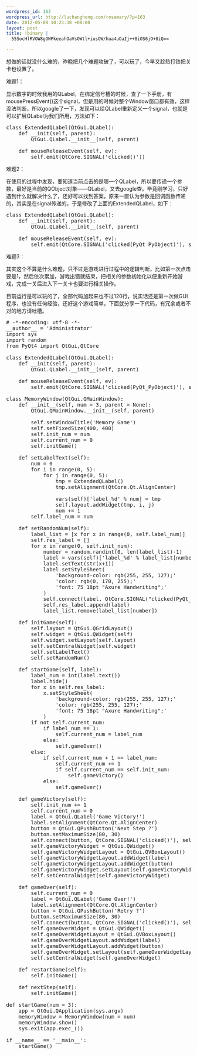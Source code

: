 ```yaml
--- 
wordpress_id: 163
wordpress_url: http://luchanghong.com/rosemary/?p=163
date: 2012-05-08 10:23:38 +08:00
layout: post
title: !binary |
  55SocHlRVOW8gOWPkeeahOaVsOWtl+iusOW/hua4uOaIj++8iOS6jO+8iQ==

---
```

想做的话就没什么难的，昨晚把几个难题攻破了，可以玩了，今早又趁热打铁把关卡也设置了。

难题1：

显示数字的时候我用的QLabel，在绑定信号槽的时候，查了一下手册，有mousePressEvent()这个signal，但是用的时候对整个Window窗口都有效，这样没法判断，所以google了一下，发现可以给QLabel重新定义一个signal，也就是可以扩展QLabel为我们所用，方法如下：
<pre class="prettyprint">
class ExtendedQLabel(QtGui.QLabel):
    def __init(self, parent):
        QtGui.QLabel.__init__(self, parent)

    def mouseReleaseEvent(self, ev):
        self.emit(QtCore.SIGNAL('clicked()'))
</pre>
难题2：

在使用的过程中发现，要知道当前点击的是哪一个QLabel，所以要传递一个参数，最好是当前的QObject对象——QLabel，又去google查。毕竟刚学习，只好遇到什么就解决什么了，还好可以找到答案，原来一直认为参数是回调函数传递的，其实是在signal传递的，于是修改了上面的ExtendedQLabel，如下：
<pre class="prettyprint">
class ExtendedQLabel(QtGui.QLabel):
    def __init(self, parent):
        QtGui.QLabel.__init__(self, parent)

    def mouseReleaseEvent(self, ev):
        self.emit(QtCore.SIGNAL('clicked(PyQt_PyObject)'), self)
</pre>
难题3：

其实这个不算是什么难题，只不过是游戏进行过程中的逻辑判断，比如第一次点击要是1，然后依次累加，游戏出错就结束，把相关的参数初始化以便重新开始游戏，完成一关后进入下一关卡也要进行相关操作。

目前运行是可以玩的了，全部代码加起来也不过120行，说实话还是第一次做GUI程序，也没有任何经验，还好这个游戏简单，下面就分享一下代码，有冗余或者不对的地方请吐槽。
<pre class="prettyprint">
# -*-encoding: utf-8 -*-
__author__ = 'Administrator'
import sys
import random
from PyQt4 import QtGui,QtCore

class ExtendedQLabel(QtGui.QLabel):
    def __init(self, parent):
        QtGui.QLabel.__init__(self, parent)

    def mouseReleaseEvent(self, ev):
        self.emit(QtCore.SIGNAL('clicked(PyQt_PyObject)'), self)

class MemoryWindow(QtGui.QMainWindow):
    def __init__(self, num = 3, parent = None):
        QtGui.QMainWindow.__init__(self, parent)

        self.setWindowTitle('Memory Game')
        self.setFixedSize(400, 400)
        self.init_num = num
        self.current_num = 0
        self.initGame()

    def setLabelText(self):
        num = 0
        for i in range(0, 5):
            for j in range(0, 5):
                tmp = ExtendedQLabel()
                tmp.setAlignment(QtCore.Qt.AlignCenter)

                vars(self)['label_%d' % num] = tmp
                self.layout.addWidget(tmp, i, j)
                num += 1
        self.label_num = num

    def setRandomNum(self):
        label_list = [x for x in range(0, self.label_num)]
        self.res_label = []
        for x in range(0, self.init_num):
            number = random.randint(0, len(label_list)-1)
            label = vars(self)['label_%d' % label_list[number]]
            label.setText(str(x+1))
            label.setStyleSheet(
                'background-color: rgb(255, 255, 127);'
                'color: rgb(0, 170, 255);'
                'font: 75 18pt "Axure Handwriting";'
            )
            self.connect(label, QtCore.SIGNAL("clicked(PyQt_PyObject)"), self.startGame)
            self.res_label.append(label)
            label_list.remove(label_list[number])

    def initGame(self):
        self.layout = QtGui.QGridLayout()
        self.widget = QtGui.QWidget(self)
        self.widget.setLayout(self.layout)
        self.setCentralWidget(self.widget)
        self.setLabelText()
        self.setRandomNum()

    def startGame(self, label):
        label_num = int(label.text())
        label.hide()
        for x in self.res_label:
            x.setStyleSheet(
                'background-color: rgb(255, 255, 127);'
                'color: rgb(255, 255, 127);'
                'font: 75 18pt "Axure Handwriting";'
            )
        if not self.current_num:
            if label_num == 1:
                self.current_num = label_num
            else:
                self.gameOver()
        else:
            if self.current_num + 1 == label_num:
                self.current_num += 1
                if self.current_num == self.init_num:
                    self.gameVictory()
            else:
                self.gameOver()

    def gameVictory(self):
        self.init_num += 1
        self.current_num = 0
        label = QtGui.QLabel('Game Victory!')
        label.setAlignment(QtCore.Qt.AlignCenter)
        button = QtGui.QPushButton('Next Step ?')
        button.setMaximumSize(80, 30)
        self.connect(button, QtCore.SIGNAL('clicked()'), self.restartGame)
        self.gameVictoryWidget = QtGui.QWidget()
        self.gameVictoryWidgetLayout = QtGui.QVBoxLayout()
        self.gameVictoryWidgetLayout.addWidget(label)
        self.gameVictoryWidgetLayout.addWidget(button)
        self.gameVictoryWidget.setLayout(self.gameVictoryWidgetLayout)
        self.setCentralWidget(self.gameVictoryWidget)

    def gameOver(self):
        self.current_num = 0
        label = QtGui.QLabel('Game Over!')
        label.setAlignment(QtCore.Qt.AlignCenter)
        button = QtGui.QPushButton('Retry ?')
        button.setMaximumSize(80, 30)
        self.connect(button, QtCore.SIGNAL('clicked()'), self.restartGame)
        self.gameOverWidget = QtGui.QWidget()
        self.gameOverWidgetLayout = QtGui.QVBoxLayout()
        self.gameOverWidgetLayout.addWidget(label)
        self.gameOverWidgetLayout.addWidget(button)
        self.gameOverWidget.setLayout(self.gameOverWidgetLayout)
        self.setCentralWidget(self.gameOverWidget)

    def restartGame(self):
        self.initGame()

    def nextStep(self):
        self.initGame()

def startGame(num = 3):
    app = QtGui.QApplication(sys.argv)
    memoryWindow = MemoryWindow(num = num)
    memoryWindow.show()
    sys.exit(app.exec_())

if __name__ == '__main__':
    startGame()
</pre>
